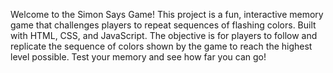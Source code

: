 Welcome to the Simon Says Game!
This project is a fun, interactive memory game that challenges players to repeat sequences of flashing colors.
Built with HTML, CSS, and JavaScript.
The objective is for players to follow and replicate the sequence of colors shown by the game to reach the highest level possible.
Test your memory and see how far you can go!
